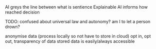 <!-- SPDX-License-Identifier: zlib-acknowledgement -->

AI greys the line between what is sentience
Explainable AI informs how reached decision

TODO: confused about universal law and autonomy? 
am I to let a person drown?

anonymise data (process locally so not have to store in cloud)
opt in, opt out, transparency of data stored
data is easily/always accessible
